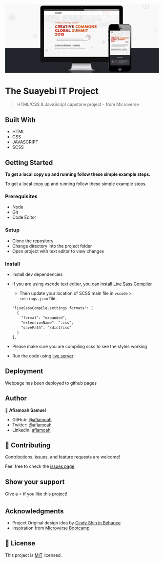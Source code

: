 ![](img/project-img.webp)

# The Suayebi IT Project

> HTML/CSS & JavaScript capstone project - from Microverse

## Built With

- HTML
- CSS
- JAVASCRIPT
- SCSS

## Getting Started

**To get a local copy up and running follow these simple example steps.**

To get a local copy up and running follow these simple example steps.

### Prerequisites

- Node
- Git
- Code Editor

### Setup

- Clone the repository
- Change directory into the project folder
- Open project with text editor to view changes

### Install

- Install dev dependencies
- If you are using vscode text editor, you can install [Live Sass Compiler](https://marketplace.visualstudio.com/items?itemName=ritwickdey.live-sass)
  - Then update your location of SCSS main file in `vscode` > `settings.json` file.
  ```
  "liveSassCompile.settings.formats": [
    {
      "format": "expanded",
      "extensionName": ".css",
      "savePath": "/dist/css"
    }
  ],
  ```
- Please make sure you are compiling scss to see the styles working

- Run the code using [live server](https://www.google.com/search?client=safari&rls=en&q=live+server&ie=UTF-8&oe=UTF-8)

## Deployment

Webpage has been deployed to github pages

## Author

👤 **Afiamoah Samuel**

- GitHub: [@afiamoah](https://github.com/afiamoah)
- Twitter: [@afiamoah](https://twitter.com/afiamoah)
- LinkedIn: [afiamoah](https://www.linkedin.com/in/afiamoah-samuel-216943157/)

## 🤝 Contributing

Contributions, issues, and feature requests are welcome!

Feel free to check the [issues page](../../issues/).

## Show your support

Give a ⭐️ if you like this project!

## Acknowledgments

- Project Original design idea by [Cindy Shin in Behance](https://creativecommons.org/licenses/by-nc/4.0/)
- Inspiration from [Microverse Bootcamp](https://www.microverse.org)

## 📝 License

This project is [MIT](/LICENSE) licensed.
